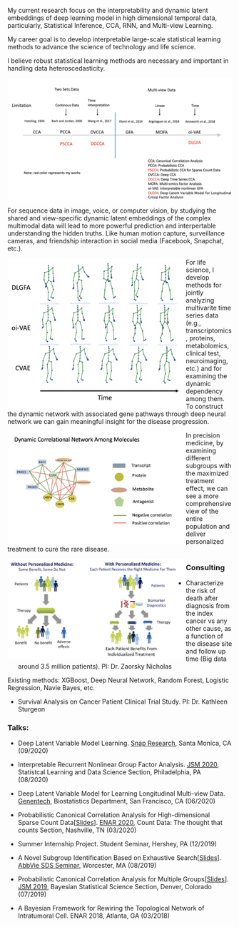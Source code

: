 

My current research focus on the interpretability and dynamic latent embeddings of deep learning model in high dimensional temporal data, particularly, Statistical Inference, CCA, RNN, and Multi-view Learning.

My career goal is to develop interpretable large-scale statistical learning methods to advance the science of technology and life science.

I believe robust statistical learning methods are necessary and important in handling data heteroscedasticity. 

<img align="center" src="/assets/img/summary.png" alt="" width="750">

For sequence data in image, voice, or computer vision, by studying the shared and view-specific dynamic latent embeddings of the complex multimodal data will lead to more powerful prediction and interpertable understanding the hidden truths. Like human motion capture, surveillance cameras, and friendship interaction in social media (Facebook, Snapchat, etc.).

<img align="left" src="/assets/img/motion.png" alt="" width="400">


For life science, I develop methods for jointly analyzing multivarite time series data (e.g., transcriptomics, proteins, metabolomics, clinical test, neuroimaging, etc.) and for examining the dynamic dependency among them. To construct the dynamic network with associated gene pathways through deep neural network we can gain meaningful insight for the disease progression.


<img align="left" src="/assets/img/dynamic_m.png" alt="" width="400">


In precision medicine, by examining different subgroups with the maximized treatment effect, we can see a more comprehensive view of the entire population and deliver personalized treatment to cure the rare disease. 

<img align="left" src="/assets/img/precision.png" alt="" width="400">




### Consulting 
- Characterize the risk of death after diagnosis from the index cancer vs any other cause, as a function of the disease site and follow up time (Big data around 3.5 million patients).  PI: Dr. Zaorsky Nicholas

Existing methods: XGBoost, Deep Neural Network, Random Forest, Logistic Regression, Navie Bayes, etc.

- Survival Analysis on Cancer Patient Clinical Trial Study. PI: Dr. Kathleen Sturgeon


### Talks:

- Deep Latent Variable Model Learning. [Snap Research](https://research.snap.com/publications), Santa Monica, CA (09/2020)

- Interpretable Recurrent Nonlinear Group Factor Analysis. [JSM 2020](https://ww2.amstat.org/meetings/jsm/2020/onlineprogram/MainSearchResults.cfm?sponsored_by&sponsorid=501), Statistcal Learning and Data Science Section, Philadelphia, PA (08/2020)

- Deep Latent Variable Model for Learning Longitudinal Multi-view Data. [Genentech](https://www.gene.com), Biostatistics Department, San Francisco, CA (06/2020)

- Probabilistic Canonical Correlation Analysis for High-dimensional Sparse Count Data[<a href="lquvatexas.github.io/slides/ENAR.pdf" target="_blank">Slides</a>]. [ENAR 2020](https://www.enar.org/meetings/spring2020/index.cfm), Count Data: The thought that counts Section, Nashville, TN (03/2020)

- Summer Internship Project. Student Seminar, Hershey, PA (12/2019)

- A Novel Subgroup Identification Based on Exhaustive Search[<a href="/slides/Abbvie_Intern.pdf" target="_blank">Slides</a>]. [AbbVie SDS Seminar](https://www.abbvie.com), Worcester, MA (08/2019)

- Probabilistic Canonical Correlation Analysis for Multiple Groups[<a href="/slides/JSM.pdf" target="_blank">Slides</a>]. [JSM 2019](https://ww2.amstat.org/meetings/jsm/2019/), Bayesian Statistical Science Section, Denver, Colorado (07/2019)

- A Bayesian Framework for Rewiring the Topological Network of Intratumoral Cell. ENAR 2018, Atlanta, GA (03/2018)

